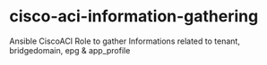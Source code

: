 # cisco-aci-information-gathering
Ansible CiscoACI Role to gather Informations related to tenant, bridgedomain, epg &amp; app_profile
